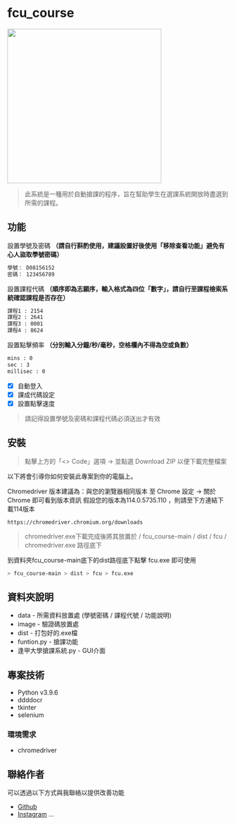 # fcu_course

<img src="https://github.com/qwe8496516/fcu_course/assets/92380307/40b3b267-777f-4509-aeea-bb9a986f78bf" width="350px">

> 此系統是一種用於自動搶課的程序，旨在幫助學生在選課系統開放時盡選到所需的課程。


## 功能

設置學號及密碼 **（請自行斟酌使用，建議設置好後使用「移除查看功能」避免有心人盜取學號密碼）**

```bash
學號： D08156152
密碼： 123456789
```

設置課程代碼 **（順序即為志願序，輸入格式為四位「數字」，請自行至課程檢索系統確認課程是否存在）**

```bash
課程1 : 2154
課程2 : 2641
課程3 : 0001
課程4 : 8624
```

設置點擊頻率 **（分別輸入分鐘/秒/毫秒，空格欄內不得為空或負數）**

```bash
mins : 0
sec : 3
millisec : 0
```

- [x] 自動登入
- [x] 課成代碼設定
- [x] 設置點擊速度

> 請記得設置學號及密碼和課程代碼必須送出才有效

## 安裝

> 點擊上方的「<> Code」選項 -> 並點選 Download ZIP 以便下載完整檔案

以下將會引導你如何安裝此專案到你的電腦上。

Chromedriver 版本建議為：與您的瀏覽器相同版本
至 Chrome 設定 -> 關於Chrome 即可看到版本資訊
假設您的版本為114.0.5735.110 ，則請至下方連結下載114版本

```
https://chromedriver.chromium.org/downloads
```

> chromedriver.exe下載完成後將其放置於 / fcu_course-main / dist / fcu / chromedriver.exe 路徑底下

到資料夾fcu_course-main底下的dist路徑底下點擊 fcu.exe 即可使用
```bash
> fcu_course-main > dist > fcu > fcu.exe 
```

## 資料夾說明

- data - 所需資料放置處 (學號密碼 / 課程代號 / 功能說明)
- image - 驗證碼放置處
- dist - 打包好的.exe檔
- funtion.py - 搶課功能
- 逢甲大學搶課系統.py - GUI介面


## 專案技術

- Python v3.9.6
- ddddocr
- tkinter   
- selenium

### 環境需求

- chromedriver


## 聯絡作者

可以透過以下方式與我聯絡以提供改善功能

- [Github](https://github.com/qwe8496516/)
- [Instagram](https://www.instagram.com/gannagui__2001/)
...
